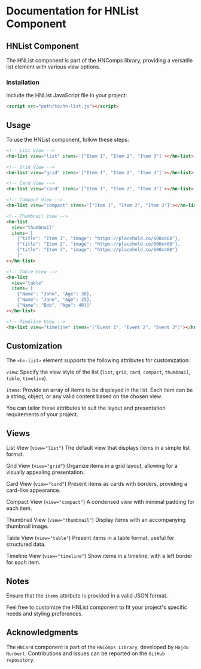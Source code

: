 # Documentation for HNList Component

## HNList Component

The HNList component is part of the HNComps library, providing a versatile list element with various view options.

### Installation

Include the HNList JavaScript file in your project:

```html
<script src="path/to/hn-list.js"></script>
```

## Usage

To use the HNList component, follow these steps:

```html
<!-- List View -->
<hn-list view="list" items='["Item 1", "Item 2", "Item 3"]'></hn-list>

<!-- Grid View -->
<hn-list view="grid" items='["Item 1", "Item 2", "Item 3"]'></hn-list>

<!-- Card View -->
<hn-list view="card" items='["Item 1", "Item 2", "Item 3"]'></hn-list>

<!-- Compact View -->
<hn-list view="compact" items='["Item 1", "Item 2", "Item 3"]'></hn-list>

<!-- Thumbnail View -->
<hn-list
  view="thumbnail"
  items='[
    {"title": "Item 1", "image": "https://placehold.co/600x400"},
    {"title": "Item 2", "image": "https://placehold.co/600x400"},
    {"title": "Item 3", "image": "https://placehold.co/600x400"}
    ]'
></hn-list>

<!-- Table View -->
<hn-list
  view="table"
  items='[
    {"Name": "John", "Age": 30},
    {"Name": "Jane", "Age": 25},
    {"Name": "Bob", "Age": 40}]'
></hn-list>

<!-- Timeline View -->
<hn-list view="timeline" items='["Event 1", "Event 2", "Event 3"]'></hn-list>
```

## Customization

The `<hn-list>` element supports the following attributes for customization:

`view`: Specify the view style of the list (`list`, `grid`, `card`, `compact`, `thumbnail`, `table`, `timeline`).

`items`: Provide an array of items to be displayed in the list. Each item can be a string, object, or any valid content based on the chosen view.

You can tailor these attributes to suit the layout and presentation requirements of your project.

## Views

List View (`view="list"`)
The default view that displays items in a simple list format.

Grid View (`view="grid"`)
Organize items in a grid layout, allowing for a visually appealing presentation.

Card View (`view="card"`)
Present items as cards with borders, providing a card-like appearance.

Compact View (`view="compact"`)
A condensed view with minimal padding for each item.

Thumbnail View (`view="thumbnail"`)
Display items with an accompanying thumbnail image.

Table View (`view="table"`)
Present items in a table format, useful for structured data.

Timeline View (`view="timeline"`)
Show items in a timeline, with a left border for each item.

## Notes

Ensure that the `items` attribute is provided in a valid JSON format.

Feel free to customize the HNList component to fit your project's specific needs and styling preferences.

## Acknowledgments

The `HNCard` component is part of the `HNComps Library`, developed by `Hajdu Norbert`. Contributions and issues can be reported on the `GitHub repository`.